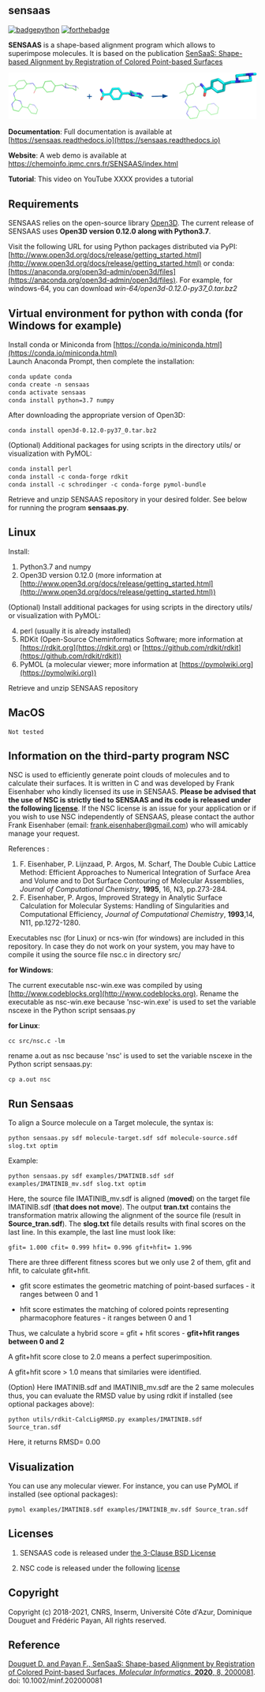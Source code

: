 ## sensaas


[![badgepython](https://forthebadge.com/images/badges/made-with-python.svg)](https://www.python.org/downloads/release/python-370/)  [![forthebadge](https://forthebadge.com/images/badges/built-with-science.svg)](https://chemoinfo.ipmc.cnrs.fr/)

**SENSAAS** is a shape-based alignment program which allows to superimpose molecules. It is based on the publication [SenSaaS: Shape-based Alignment by Registration of Colored Point-based Surfaces](https://onlinelibrary.wiley.com/doi/full/10.1002/minf.202000081)

![example](/images/sensaas-core.png)

**Documentation**: Full documentation is available at [https://sensaas.readthedocs.io](https://sensaas.readthedocs.io)

**Website**: A web demo is available at https://chemoinfo.ipmc.cnrs.fr/SENSAAS/index.html

**Tutorial**: This video on YouTube XXXX provides a tutorial


## Requirements

SENSAAS relies on the open-source library [Open3D](http://www.open3d.org). The current release of SENSAAS uses **Open3D version 0.12.0 along with Python3.7**.

Visit the following URL for using Python packages distributed via PyPI: [http://www.open3d.org/docs/release/getting_started.html](http://www.open3d.org/docs/release/getting_started.html) or conda: [https://anaconda.org/open3d-admin/open3d/files](https://anaconda.org/open3d-admin/open3d/files). For example, for windows-64, you can download *win-64/open3d-0.12.0-py37_0.tar.bz2*


## Virtual environment for python with conda (for Windows for example)

Install conda or Miniconda from [https://conda.io/miniconda.html](https://conda.io/miniconda.html)  
Launch Anaconda Prompt, then complete the installation:

	conda update conda
	conda create -n sensaas
	conda activate sensaas
	conda install python=3.7 numpy
 
 After downloading the appropriate version of Open3D:
  
 	conda install open3d-0.12.0-py37_0.tar.bz2

(Optional) Additional packages for using scripts in the directory utils/ or visualization with PyMOL:

  	conda install perl
  	conda install -c conda-forge rdkit
  	conda install -c schrodinger -c conda-forge pymol-bundle
  
Retrieve and unzip SENSAAS repository in your desired folder. See below for running the program **sensaas.py**.

## Linux

Install:

1. Python3.7 and numpy
2. Open3D version 0.12.0 (more information at [http://www.open3d.org/docs/release/getting_started.html](http://www.open3d.org/docs/release/getting_started.html))

(Optional) Install additional packages for using scripts in the directory utils/ or visualization with PyMOL:

4. perl (usually it is already installed)
5. RDKit (Open-Source Cheminformatics Software; more information at [https://rdkit.org](https://rdkit.org) or [https://github.com/rdkit/rdkit](https://github.com/rdkit/rdkit))
6. PyMOL (a molecular viewer; more information at [https://pymolwiki.org](https://pymolwiki.org))
  
Retrieve and unzip SENSAAS repository

## MacOS

	Not tested

## Information on the third-party program NSC

NSC is used to efficiently generate point clouds of molecules and to calculate their surfaces. It is written in C and was developed by Frank Eisenhaber who kindly licensed its use in SENSAAS. **Please be advised that the use of NSC is strictly tied to SENSAAS and its code is released under the following [license](https://github.com/SENSAAS/sensaas/blob/main/License_NSC.txt)**. If the NSC license is an issue for your application or if you wish to use NSC independently of
SENSAAS, please contact the author Frank Eisenhaber (email: frank.eisenhaber@gmail.com) who will amicably manage your request.

References :

1. F. Eisenhaber, P. Lijnzaad, P. Argos, M. Scharf, The Double Cubic Lattice Method: Efficient Approaches to Numerical Integration of Surface Area and Volume and to Dot Surface Contouring of Molecular Assemblies, *Journal of Computational Chemistry*, **1995**, 16, N3, pp.273-284.
2. F. Eisenhaber, P. Argos, Improved Strategy in Analytic Surface Calculation for Molecular Systems: Handling of Singularities and Computational Efficiency, 	*Journal of Computational Chemistry*, **1993**,14, N11, pp.1272-1280.


Executables nsc (for Linux) or ncs-win (for windows) are included in this repository. In case they do not work on your system, you may have to compile it using the source file nsc.c in directory src/

**for Windows**:

The current executable nsc-win.exe was compiled by using [http://www.codeblocks.org](http://www.codeblocks.org). Rename the executable as nsc-win.exe because 'nsc-win.exe' is used to set the variable nscexe in the Python script sensaas.py

**for Linux**:

	cc src/nsc.c -lm
	
rename a.out as nsc because 'nsc' is used to set the variable nscexe in the Python script sensaas.py:

	cp a.out nsc
	


## Run Sensaas
To align a Source molecule on a Target molecule, the syntax is:
	
	python sensaas.py sdf molecule-target.sdf sdf molecule-source.sdf slog.txt optim
	
Example:

	python sensaas.py sdf examples/IMATINIB.sdf sdf examples/IMATINIB_mv.sdf slog.txt optim

Here, the source file IMATINIB_mv.sdf is aligned (**moved**) on the target file IMATINIB.sdf (**that does not move**). The output **tran.txt** contains the transformation matrix allowing the alignment of the source file (result in **Source_tran.sdf**). The **slog.txt** file details results with final scores on the last line. In this example, the last line must look like:

	gfit= 1.000 cfit= 0.999 hfit= 0.996 gfit+hfit= 1.996

There are three different fitness scores but we only use 2 of them, gfit and hfit, to calculate gfit+hfit.

- gfit score estimates the geometric matching of point-based surfaces - it ranges between 0 and 1

- hfit score estimates the matching of colored points representing pharmacophore features - it ranges between 0 and 1

Thus, we calculate a hybrid score = gfit + hfit scores - **gfit+hfit ranges between 0 and 2**

   A gfit+hfit score close to 2.0 means a perfect superimposition.

   A gfit+hfit score > 1.0 means that similaries were identified.

(Option) Here IMATINIB.sdf and IMATINIB_mv.sdf are the 2 same molecules thus, you can evaluate the RMSD value by using rdkit if installed (see optional packages above):

	python utils/rdkit-CalcLigRMSD.py examples/IMATINIB.sdf Source_tran.sdf

Here, it returns RMSD= 0.00

## Visualization 

You can use any molecular viewer. For instance, you can use PyMOL if installed (see optional packages):

	pymol examples/IMATINIB.sdf examples/IMATINIB_mv.sdf Source_tran.sdf 


## Licenses
1. SENSAAS code is released under [the 3-Clause BSD License](https://opensource.org/licenses/BSD-3-Clause)

2. NSC code is released under the following [license](https://github.com/SENSAAS/sensaas/blob/main/License_NSC.txt)

## Copyright
Copyright (c) 2018-2021, CNRS, Inserm, Université Côte d'Azur, Dominique Douguet and Frédéric Payan, All rights reserved.

## Reference
[Douguet D. and Payan F., SenSaaS: Shape-based Alignment by Registration of Colored Point-based Surfaces, *Molecular Informatics*, **2020**, 8, 2000081](https://onlinelibrary.wiley.com/doi/full/10.1002/minf.202000081). doi: 10.1002/minf.202000081
   
